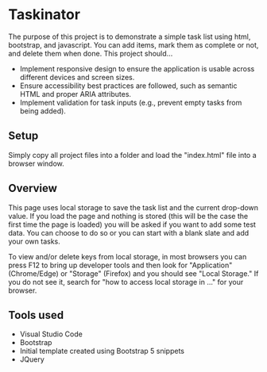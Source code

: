 # Taskinator

The purpose of this project is to demonstrate a simple task list using html, bootstrap, and javascript.
You can add items, mark them as complete or not, and delete them when done.
This project should...

-   Implement responsive design to ensure the application is usable across different devices and screen sizes.
-   Ensure accessibility best practices are followed, such as semantic HTML and proper ARIA attributes.
-   Implement validation for task inputs (e.g., prevent empty tasks from being added).

## Setup

Simply copy all project files into a folder and load the "index.html" file into a browser window.

## Overview

This page uses local storage to save the task list and the current drop-down value.  If you load the page and nothing is stored (this will be the case the first time the page is loaded) you will be asked if you want to add some test data.  You can choose to do so or you can start with a blank slate and add your own tasks.

To view and/or delete keys from local storage, in most browsers you can press F12 to bring up developer tools and then look for "Application" (Chrome/Edge) or "Storage" (Firefox) and you should see "Local Storage."  If you do not see it, search for "how to access local storage in ..." for your browser.

## Tools used

-   Visual Studio Code
-   Bootstrap
-   Initial template created using Bootstrap 5 snippets
-   JQuery